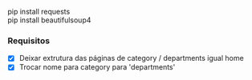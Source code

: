 pip install requests  
pip install beautifulsoup4

### Requisitos

- [x] Deixar extrutura das páginas de category / departments igual home
- [x] Trocar nome para category para 'departments'
